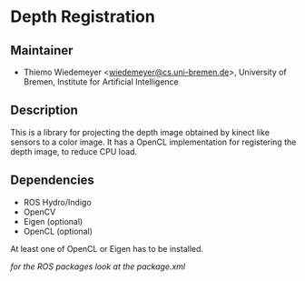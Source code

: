 # Depth Registration

## Maintainer

- Thiemo Wiedemeyer <<wiedemeyer@cs.uni-bremen.de>>, University of Bremen, Institute for Artificial Intelligence

## Description

This is a library for projecting the depth image obtained by kinect like sensors to a color image. It has a OpenCL implementation for registering the depth image, to reduce CPU load.

## Dependencies

- ROS Hydro/Indigo
- OpenCV
- Eigen (optional)
- OpenCL (optional)

At least one of OpenCL or Eigen has to be installed.

*for the ROS packages look at the package.xml*

